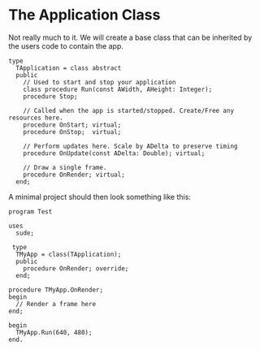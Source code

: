 # The Application Class

Not really much to it. We will create a base class that can be inherited by the users code to contain the app.
```Delphi
type
  TApplication = class abstract
  public
    // Used to start and stop your application
    class procedure Run(const AWidth, AHeight: Integer);
    procedure Stop;
  
    // Called when the app is started/stopped. Create/Free any resources here.
    procedure OnStart; virtual;
    procedure OnStop;  virtual;

    // Perform updates here. Scale by ADelta to preserve timing
    procedure OnUpdate(const ADelta: Double); virtual;

    // Draw a single frame. 
    procedure OnRender; virtual;
  end;
```

A minimal project should then look something like this:
```Delphi
program Test

uses
  sude;
  
 type
  TMyApp = class(TApplication);
  public
    procedure OnRender; override;
  end;

procedure TMyApp.OnRender;
begin
  // Render a frame here
end;

begin
  TMyApp.Run(640, 480);
end.
```


